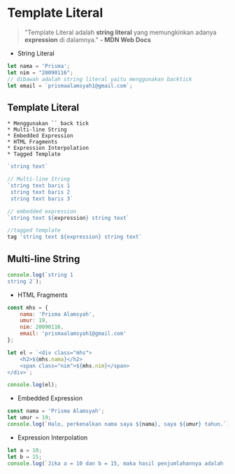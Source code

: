 # Template Literal
>"Template Literal adalah **string literal** yang memungkinkan adanya **expression** di dalamnya." **- MDN Web Docs**

* String Literal
```js
let nama = 'Prisma';
let nim = "20090116";
// dibawah adalah string literal yaitu menggunakan backtick
let email = `prismaalamsyah1@gmail.com`;
```
## Template Literal
    * Menggunakan `` back tick
    * Multi-line String
    * Embedded Expression
    * HTML Fragments
    * Expression Interpolation
    * Tagged Template

```js
`string text`

// Multi-line String
`string text baris 1  
 string text baris 2
 string text baris 3`

// embedded expression
`string text ${expression} string text`

//tagged template
tag 'string text ${expression} string text`
```

## Multi-line String
```js
console.log(`string 1
string 2`);
```

* HTML Fragments
```js
const mhs = {
    nama: 'Prisma Alamsyah',
    umur: 19,
    nim: 20090116,
    email: 'prismaalamsyah1@gmail.com'
};

let el = `<div class="mhs">
    <h2>${mhs.nama}</h2>
    <span class="nim">${mhs.nim}</span>
</div>`;

console.log(el);
```

* Embedded Expression
```js
const nama = 'Prisma Alamsyah';
let umur = 19;
console.log(`Halo, perkenalkan nama saya ${nama}, saya ${umur} tahun.`);
```

* Expression Interpolation
```js
let a = 10;
let b = 15;
console.log(`Jika a = 10 dan b = 15, maka hasil penjumlahannya adalah : ${a + b}, bukan ${2 * a + b}`);
```